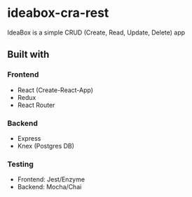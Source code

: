 # ideabox-cra-rest

IdeaBox is a simple CRUD (Create, Read, Update, Delete) app

## Built with

### Frontend

- React (Create-React-App)
- Redux
- React Router


### Backend

- Express
- Knex (Postgres DB)

### Testing

- Frontend: Jest/Enzyme
- Backend: Mocha/Chai
